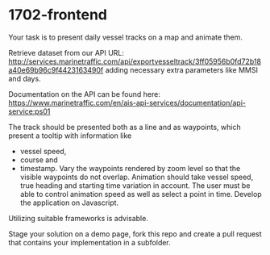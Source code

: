 # 1702-frontend

Your task is to present daily vessel tracks on a map and animate them.

Retrieve dataset from our API URL: http://services.marinetraffic.com/api/exportvesseltrack/3ff05956b0fd72b18a40e69b96c9f4423163490f
adding necessary extra parameters like MMSI and days.

Documentation on the API can be found here: https://www.marinetraffic.com/en/ais-api-services/documentation/api-service:ps01

The track should be presented both as
a line and
as waypoints, which present a tooltip with information like
   - vessel speed,
   - course and
   - timestamp.
Vary the waypoints rendered by zoom level so that the visible waypoints do not overlap.
Animation should take vessel speed, true heading and starting time variation in account.
The user must be able to control animation speed as well as select a point in time. Develop the application on
Javascript.

Utilizing suitable frameworks is advisable.

Stage your solution on a demo page, fork this repo and create a pull request that contains your implementation in a subfolder.



